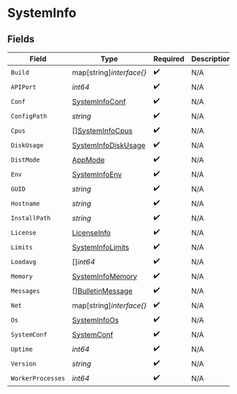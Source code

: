 # SystemInfo


## Fields

| Field                                                             | Type                                                              | Required                                                          | Description                                                       |
| ----------------------------------------------------------------- | ----------------------------------------------------------------- | ----------------------------------------------------------------- | ----------------------------------------------------------------- |
| `Build`                                                           | map[string]*interface{}*                                          | :heavy_check_mark:                                                | N/A                                                               |
| `APIPort`                                                         | *int64*                                                           | :heavy_check_mark:                                                | N/A                                                               |
| `Conf`                                                            | [SystemInfoConf](../../models/shared/systeminfoconf.md)           | :heavy_check_mark:                                                | N/A                                                               |
| `ConfigPath`                                                      | *string*                                                          | :heavy_check_mark:                                                | N/A                                                               |
| `Cpus`                                                            | [][SystemInfoCpus](../../models/shared/systeminfocpus.md)         | :heavy_check_mark:                                                | N/A                                                               |
| `DiskUsage`                                                       | [SystemInfoDiskUsage](../../models/shared/systeminfodiskusage.md) | :heavy_check_mark:                                                | N/A                                                               |
| `DistMode`                                                        | [AppMode](../../models/shared/appmode.md)                         | :heavy_check_mark:                                                | N/A                                                               |
| `Env`                                                             | [SystemInfoEnv](../../models/shared/systeminfoenv.md)             | :heavy_check_mark:                                                | N/A                                                               |
| `GUID`                                                            | *string*                                                          | :heavy_check_mark:                                                | N/A                                                               |
| `Hostname`                                                        | *string*                                                          | :heavy_check_mark:                                                | N/A                                                               |
| `InstallPath`                                                     | *string*                                                          | :heavy_check_mark:                                                | N/A                                                               |
| `License`                                                         | [LicenseInfo](../../models/shared/licenseinfo.md)                 | :heavy_check_mark:                                                | N/A                                                               |
| `Limits`                                                          | [SystemInfoLimits](../../models/shared/systeminfolimits.md)       | :heavy_check_mark:                                                | N/A                                                               |
| `Loadavg`                                                         | []*int64*                                                         | :heavy_check_mark:                                                | N/A                                                               |
| `Memory`                                                          | [SystemInfoMemory](../../models/shared/systeminfomemory.md)       | :heavy_check_mark:                                                | N/A                                                               |
| `Messages`                                                        | [][BulletinMessage](../../models/shared/bulletinmessage.md)       | :heavy_check_mark:                                                | N/A                                                               |
| `Net`                                                             | map[string]*interface{}*                                          | :heavy_check_mark:                                                | N/A                                                               |
| `Os`                                                              | [SystemInfoOs](../../models/shared/systeminfoos.md)               | :heavy_check_mark:                                                | N/A                                                               |
| `SystemConf`                                                      | [SystemConf](../../models/shared/systemconf.md)                   | :heavy_check_mark:                                                | N/A                                                               |
| `Uptime`                                                          | *int64*                                                           | :heavy_check_mark:                                                | N/A                                                               |
| `Version`                                                         | *string*                                                          | :heavy_check_mark:                                                | N/A                                                               |
| `WorkerProcesses`                                                 | *int64*                                                           | :heavy_check_mark:                                                | N/A                                                               |